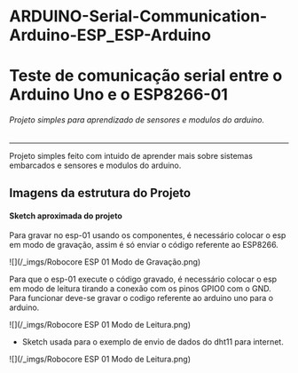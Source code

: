 # ARDUINO-Serial-Communication-Arduino-ESP_ESP-Arduino

# Teste de comunicação serial entre o Arduino Uno e o ESP8266-01
###### Projeto simples para aprendizado de sensores e modulos do arduino.
--------

Projeto simples feito com intuido de aprender mais sobre sistemas embarcados e sensores e modulos do arduino.

## Imagens da estrutura do Projeto
#### Sketch aproximada do projeto

Para gravar no esp-01 usando os componentes, é necessário colocar o esp em modo de gravação, assim é só enviar o código referente ao ESP8266.

![](/_imgs/Robocore ESP 01 Modo de Gravação.png)

Para que o esp-01 execute o código gravado, é necessário colocar o esp em modo de leitura tirando a conexão com os pinos GPIO0 com o GND. Para funcionar deve-se gravar o codigo referente ao arduino uno para o arduino.

![](/_imgs/Robocore ESP 01 Modo de Leitura.png)

* Sketch usada para o exemplo de envio de dados do dht11 para internet.

![](/_imgs/Robocore ESP 01 Modo de Leitura.png)
